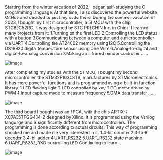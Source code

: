 Starting from the winter vacation of 2022, I began self-studying the C programming language. At that time, I also discovered the powerful website GitHub and decided to post my code there.
During the summer vacation of 2023, I bought my first microcontroller, a 51 MCU with the chip STC89C52RC. It was designed by STC PRECHIN Inc. in China. I learned many projects from it:
1.Turning on the first LED
2.Controlling the LED status with a button
3.Communicating between a computer and a microcontroller via UART
4.Controlling the AT24C02 memory using I2C
5.Controlling the DS18B20 digital temperature sensor using One Wire
6.Analog-to-digital and digital-to-analog conversion
7.Making an infrared remote controller
......



![image](https://github.com/smile000xue/smile/assets/115122690/bd2d5ef8-82f0-439a-9671-11401af245bb)



After completing my studies with the 51 MCU, I bought my second microcontroller, the STM32F103C8T6, manufactured by STMicroelectronics. 
It has more powerful functions and is programmed using a built-in function library.
1.LED flowing light
2.LED controlled by key
3.DC motor driven by PWM
4.Input capture mode to measure frequency
5.DMA data transfer
......


![image](https://github.com/smile000xue/smile/assets/115122690/10b90933-1d98-4919-a4a6-19fc3f33de68)




The third board I bought was an FPGA, with the chip ARTIX-7 XC7A35TFGG484-2 designed by Xilinx. It is programmed using the Verilog language and is significantly different from microcontrollers. 
The programming is done according to actual circuits. This way of programming shocked me and made me very interested in it.
1.4-bit counter
2.3-to-8 decoder
3.4-bit adder
4.UART_RS232
5.UART_RS232 state machine
6.UART_RS232_RXD controlling LED
Continuing to learn...


![image](https://github.com/smile000xue/smile/assets/115122690/c83f2503-a9b9-4457-938e-21942244a1f5)

























